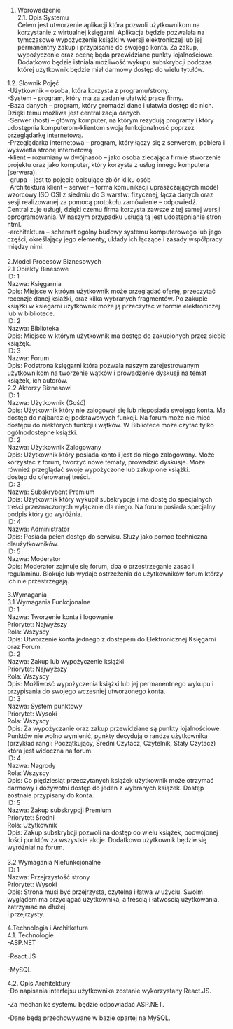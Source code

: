 1. Wprowadzenie </br>
2.1. Opis Systemu</br>
Celem jest utworzenie aplikacji która pozwoli użytkownikom na korzystanie z wirtualnej księgarni. Aplikacja będzie pozwalała na tymczasowe wypożyczenie książki w wersji elektroniczej lub jej permanentny zakup i przypisanie do swojego konta. Za zakup, wypożyczenie oraz ocenę będa przewidziane punkty lojalnościowe. Dodatkowo będzie istniała możliwość wykupu subskrybcji podczas której użytkownik będzie miał darmowy dostęp do wielu tytułów. 

1.2. Słownik Pojęć</br>
-Użytkownik – osoba, która korzysta z programu/strony.</br>
-System – program, który ma za zadanie ułatwić pracę firmy.</br>
-Baza danych – program, który gromadzi dane i ułatwia dostęp do nich. Dzięki temu możliwa jest centralizacja danych.</br>
-Serwer (host) – główny komputer, na którym rezydują programy i który udostępnia komputerom-klientom swoją funkcjonalność poprzez przeglądarkę internetową.</br>
-Przeglądarka internetowa – program, który łączy się z serwerem, pobiera i wyświetla stronę internetową</br>
-klient – rozumiany w dwójnasób – jako osoba zlecająca firmie stworzenie projektu oraz jako komputer, który korzysta z usług innego komputera (serwera).</br>
-grupa – jest to pojęcie opisujące zbiór kliku osób</br>
-Architektura klient – serwer – forma komunikacji upraszczających model wzorcowy ISO OSI z siedmiu do 3 warstw: fizycznej, łącza danych oraz sesji realizowanej za pomocą protokołu zamówienie – odpowiedź. Centralizuje usługi, dzięki czemu firma korzysta zawsze z tej samej wersji oprogramowania. W naszym przypadku usługą tą jest udostępnianie stron html.</br>
-architektura – schemat ogólny budowy systemu komputerowego lub jego części, określający jego elementy, układy ich łączące i zasady współpracy między nimi.</br>
</br>
2.Model Procesów Biznesowych</br>
2.1 Obiekty Binesowe</br>
ID: 1</br>
Nazwa:	Księgarnia</br>
Opis:	Miejsce w ktróym użytkownik może przeglądać ofertę, przeczytać recenzje danej ksiażki, oraz kilka wybranych fragmentów.  Po zakupie książki w ksiegarni użytkownik może ją przeczytać w formie elektroniczej lub w bibliotece. </br>
ID: 2</br>
Nazwa:	Biblioteka</br>
Opis:	Miejsce w którym użytkownik ma dostęp do zakupionych przez siebie książęk.</br>
ID: 3</br>
Nazwa:	Forum</br>
Opis:	Podstrona księgarni która pozwala naszym zarejestrowanym użytkownikom na tworzenie wątków i prowadzenie dyskusji na temat książek, ich autorów. </br>
2.2 Aktorzy Biznesowi</br>
ID: 1</br>
Nazwa:	Użytkownik (Gość)</br>
Opis:	Użytkownik który nie zalogował się lub nieposiada swojego konta. Ma dostęp do najbardziej podstawowych funkcji. Na forum może nie mieć dostępu do niektórych funkcji i wątków. W Bibliotece może czytać tylko ogólnodostepne książki. </br>
ID: 2</br>
Nazwa:	Użytkownik Zalogowany</br>
Opis:	Użytkownik który posiada konto i jest do niego zalogowany. Może korzystać z forum, tworzyć nowe tematy, prowadzić dyskusje. Może również przeglądać swoje wypożyczone lub zakupione książki.</br>
dostęp do oferowanej treści.</br>
ID: 3</br>
Nazwa:	Subskrybent Premium</br>
Opis:	Użytkownik który wykupił subskrypcje i ma dostę do specjalnych treści przeznaczonych wyłącznie dla niego. Na forum posiada specjalny podpis który go wyróżnia. </br>
ID: 4</br>
Nazwa:	Administrator</br>
Opis:	Posiada pełen dostęp do serwisu. Służy jako pomoc techniczna dlaużytkowników.</br>
ID: 5</br>
Nazwa: Moderator</br>
Opis: Moderator zajmuje się forum, dba o przestrzeganie zasad i regulaminu. Blokuje lub wydaje ostrzeżenia do użytkowników forum którzy ich nie przestrzegają. </br>

3.Wymagania</br>
3.1 Wymagania Funkcjonalne</br>
ID:	1 </br>
Nazwa:	Tworzenie konta i logowanie</br>
Priorytet:	Najwyższy</br>
Rola:	Wszyscy</br>
Opis:	Utworzenie konta jednego z dostepem do Elektronicznej Księgarni oraz Forum. </br>
ID:	2</br>
Nazwa:	Zakup lub wypożyczenie książki</br>
Priorytet:	Najwyższy</br>
Rola:	Wszyscy</br>
Opis:	Możliwość wypożyczenia książki lub jej permanentnego wykupu i przypisania do swojego wczesniej utworzonego konta.</br>
ID:	3</br>
Nazwa:	System punktowy</br>
Priorytet:	Wysoki</br>
Rola:	Wszyscy</br>
Opis:	Za wypożyczanie oraz zakup przewidziane są punkty lojalnościowe. Punktów nie wolno wymienić, punkty decydują o randze użytkownika (przykład rangi: Początkujący, Średni Czytacz, Czytelnik, Stały Czytacz) która jest widoczna na forum. </br>
ID: 	4</br>
Nazwa: Nagrody</br>
Rola: Wszyscy</br>
Opis: Co piędziesiąt przeczytanych książek użytkownik może otrzymać darmowy i dożywotni dostęp do jeden z wybranych książek. Dostęp zostnaie przypisany do konta. </br>
ID:	5</br>
Nazwa:	Zakup subskrypcji Premium</br>
Priorytet:	Średni</br>
Rola:	Użytkownik</br>
Opis:	Zakup subskrybcji pozwoli na dostęp do wielu książek, podwojonej ilości punktów za wszystkie akcje. Dodatkowo użytkownik będzie się wyróżniał na forum. </br>
</br>
3.2 Wymagania Niefunkcjonalne</br>
ID:	1</br>
Nazwa:	Przejrzystość strony</br>
Priorytet:	Wysoki</br>
Opis:	Strona musi być przejrzysta, czytelna i łatwa w użyciu. Swoim wyglądem ma przyciągać użytkownika, a trescią i łatwoscią użytkowania, zatrzymać na dłużej. </br>
i przejrzysty.</br>

4.Technologia i Architketura</br>
4.1. Technologie</br>
-ASP.NET</br>

-React.JS</br>

-MySQL</br>

4.2. Opis Architektury</br>
-Do napisania interfejsu użytkownika zostanie wykorzystany React.JS.</br>

-Za mechanike systemu będzie odpowiadać ASP.NET.</br>

-Dane będą przechowywane w bazie opartej na MySQL.</br>

